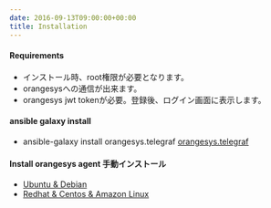 ```yaml
---
date: 2016-09-13T09:00:00+00:00
title: Installation
---
```


#### Requirements

* インストール時、root権限が必要となります。
* orangesysへの通信が出来ます。
* orangesys jwt tokenが必要。登録後、ログイン画面に表示します。

#### ansible galaxy install
* ansible-galaxy install orangesys.telegraf
[orangesys.telegraf](https://galaxy.ansible.com/orangesys/telegraf/)

#### Install orangesys agent 手動インストール
* [Ubuntu & Debian](/documentation/installation/ubuntu-debian)
* [Redhat & Centos & Amazon Linux](/documentation/installation/redhat-centos)
